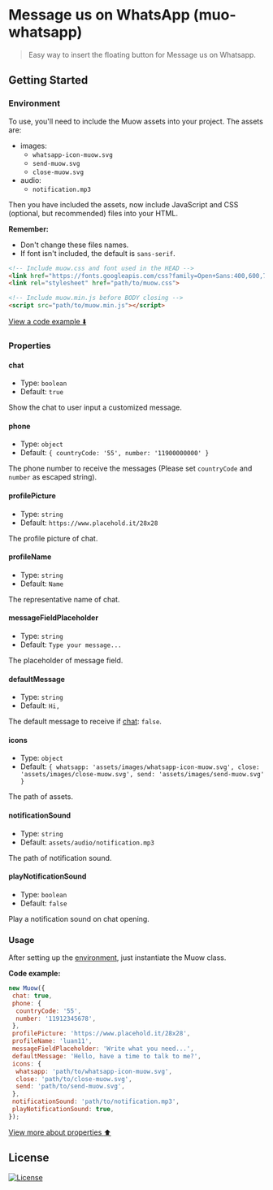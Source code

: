 # Message us on WhatsApp (muo-whatsapp)

> Easy way to insert the floating button for Message us on Whatsapp.

## Getting Started

### Environment

To use, you'll need to include the Muow assets into your project. The assets are:

- images:
  - `whatsapp-icon-muow.svg`
  - `send-muow.svg`
  - `close-muow.svg`
- audio:
  - `notification.mp3`

Then you have included the assets, now include JavaScript and CSS (optional, but recommended) files into your HTML.

**Remember:**

- Don't change these files names.
- If font isn't included, the default is `sans-serif`.

```html
<!-- Include muow.css and font used in the HEAD -->
<link href="https://fonts.googleapis.com/css?family=Open+Sans:400,600,700&display=swap" rel="stylesheet">
<link rel="stylesheet" href="path/to/muow.css">

<!-- Include muow.min.js before BODY closing -->
<script src="path/to/muow.min.js"></script>
```

[View a code example :arrow_down:](#Usage)

### Properties

#### chat

- Type: `boolean`
- Default: `true`

Show the chat to user input a customized message.

#### phone

- Type: `object`
- Default: `{ countryCode: '55', number: '11900000000' }`

The phone number to receive the messages (Please set `countryCode` and `number` as escaped string).

#### profilePicture

- Type: `string`
- Default: `https://www.placehold.it/28x28`

The profile picture of chat.

#### profileName

- Type: `string`
- Default: `Name`

The representative name of chat.

#### messageFieldPlaceholder

- Type: `string`
- Default: `Type your message...`

The placeholder of message field.

#### defaultMessage

- Type: `string`
- Default: `Hi,`

The default message to receive if [chat](#chat): `false`.

#### icons

- Type: `object`
- Default: `{ whatsapp: 'assets/images/whatsapp-icon-muow.svg', close: 'assets/images/close-muow.svg', send: 'assets/images/send-muow.svg' }`

The path of assets.

#### notificationSound

- Type: `string`
- Default: `assets/audio/notification.mp3`

The path of notification sound.

#### playNotificationSound

- Type: `boolean`
- Default: `false`

Play a notification sound on chat opening.

### Usage

After setting up the [environment](#Environment), just instantiate the Muow class.

**Code example:**

```js
new Muow({
 chat: true,
 phone: {
  countryCode: '55',
  number: '11912345678',
 },
 profilePicture: 'https://www.placehold.it/28x28',
 profileName: 'luan11',
 messageFieldPlaceholder: 'Write what you need...',
 defaultMessage: 'Hello, have a time to talk to me?',
 icons: {
  whatsapp: 'path/to/whatsapp-icon-muow.svg',
  close: 'path/to/close-muow.svg',
  send: 'path/to/send-muow.svg',
 },
 notificationSound: 'path/to/notification.mp3',
 playNotificationSound: true,
});
```

[View more about properties :arrow_up:](#Properties)

## License

[![License](https://img.shields.io/badge/License-Apache%202.0-blue.svg)](https://opensource.org/licenses/Apache-2.0)
